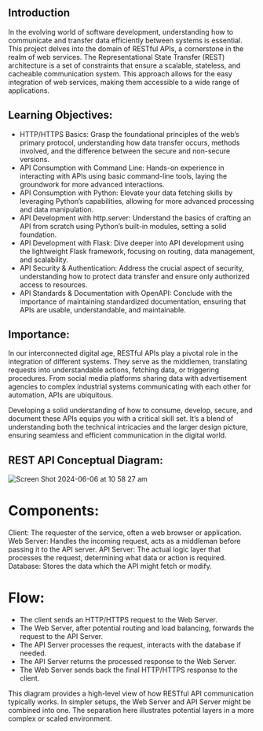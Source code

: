 ## Introduction
In the evolving world of software development, understanding how to communicate and transfer data efficiently between systems is essential. This project delves into the domain of RESTful APIs, a cornerstone in the realm of web services. The Representational State Transfer (REST) architecture is a set of constraints that ensure a scalable, stateless, and cacheable communication system. This approach allows for the easy integration of web services, making them accessible to a wide range of applications.

## Learning Objectives:
- HTTP/HTTPS Basics: Grasp the foundational principles of the web’s primary protocol, understanding how data transfer occurs, methods involved, and the difference between the secure and non-secure versions.
- API Consumption with Command Line: Hands-on experience in interacting with APIs using basic command-line tools, laying the groundwork for more advanced interactions.
- API Consumption with Python: Elevate your data fetching skills by leveraging Python’s capabilities, allowing for more advanced processing and data manipulation.
- API Development with http.server: Understand the basics of crafting an API from scratch using Python’s built-in modules, setting a solid foundation.
- API Development with Flask: Dive deeper into API development using the lightweight Flask framework, focusing on routing, data management, and scalability.
- API Security & Authentication: Address the crucial aspect of security, understanding how to protect data transfer and ensure only authorized access to resources.
- API Standards & Documentation with OpenAPI: Conclude with the importance of maintaining standardized documentation, ensuring that APIs are usable, understandable, and maintainable.

## Importance:
In our interconnected digital age, RESTful APIs play a pivotal role in the integration of different systems. They serve as the middlemen, translating requests into understandable actions, fetching data, or triggering procedures. From social media platforms sharing data with advertisement agencies to complex industrial systems communicating with each other for automation, APIs are ubiquitous.

Developing a solid understanding of how to consume, develop, secure, and document these APIs equips you with a critical skill set. It’s a blend of understanding both the technical intricacies and the larger design picture, ensuring seamless and efficient communication in the digital world.

## REST API Conceptual Diagram:
![Screen Shot 2024-06-06 at 10 58 27 am](https://github.com/kmareev/holbertonschool-higher_level_programming/assets/158859905/f4315f4d-4287-436e-aed4-0217fca3676b)


# Components:

Client: The requester of the service, often a web browser or application.
Web Server: Handles the incoming request, acts as a middleman before passing it to the API server.
API Server: The actual logic layer that processes the request, determining what data or action is required.
Database: Stores the data which the API might fetch or modify.

# Flow:

- The client sends an HTTP/HTTPS request to the Web Server.
- The Web Server, after potential routing and load balancing, forwards the request to the API Server.
- The API Server processes the request, interacts with the database if needed.
- The API Server returns the processed response to the Web Server.
- The Web Server sends back the final HTTP/HTTPS response to the client.

This diagram provides a high-level view of how RESTful API communication typically works. In simpler setups, the Web Server and API Server might be combined into one. The separation here illustrates potential layers in a more complex or scaled environment.


